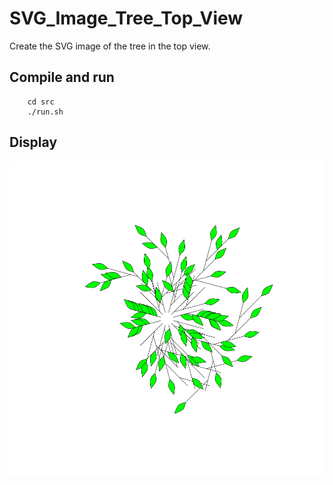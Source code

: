 # SVG_Image_Tree_Top_View

Create the SVG image of the tree in the top view.<br>

## Compile and run

```
    cd src
    ./run.sh
```

## Display

![example](https://github.com/jpenrici/SVG_Image_Tree/blob/master/SVG_Image_Tree_Top_View/tree_top_view.svg)

